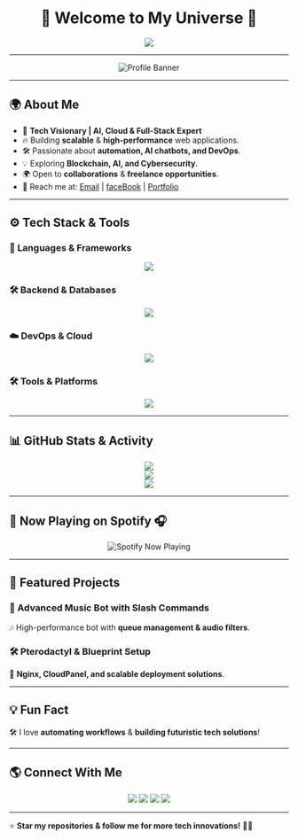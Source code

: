 <h1 align="center">🚀 Welcome to My Universe 🌌</h1>

<p align="center">
    <img src="https://readme-typing-svg.herokuapp.com?size=32&duration=6000&color=00FFFF&center=true&vCenter=true&width=1000&lines=👨‍💻+Full-Stack+Developer+|+AI+%26+Cloud+Architect;💡+Building+Innovative+Tech+Solutions;🚀+Freelancer+%26+Tech+Enthusiast;🎯+Passionate+About+Problem-Solving"/>
</p>

---

<p align="center">
    <img src="https://source.unsplash.com/1600x500/?galaxy,technology,ai" alt="Profile Banner">
</p>

---

## 🌍 About Me
- 🧠 **Tech Visionary | AI, Cloud & Full-Stack Expert**
- 🔥 Building **scalable** & **high-performance** web applications.
- 🛠 Passionate about **automation, AI chatbots, and DevOps**.
- 💡 Exploring **Blockchain, AI, and Cybersecurity**.
- 🌍 Open to **collaborations** & **freelance opportunities**.
- 📩 Reach me at: [Email](mailto:contact@raiyanhossain.net) | [faceBook](https://facebook.com/raiyanhossainrafid) | [Portfolio](https://raiyanhossain.net)

---

## ⚙️ Tech Stack & Tools

### 🚀 Languages & Frameworks
<p align="center">
    <img src="https://skillicons.dev/icons?i=python,javascript,typescript,php,nodejs,react,nextjs,express" />
</p>

### 🛠 Backend & Databases
<p align="center">
    <img src="https://skillicons.dev/icons?i=nestjs,django,flask,fastapi,mysql,mongodb,redis,postgresql" />
</p>

### ☁️ DevOps & Cloud
<p align="center">
    <img src="https://skillicons.dev/icons?i=aws,azure,gcp,docker,kubernetes,nginx,linux" />
</p>

### 🛠 Tools & Platforms
<p align="center">
    <img src="https://skillicons.dev/icons?i=figma,github,git,postman,cloudflare,wordpress,visualstudio" />
</p>

---

## 📊 GitHub Stats & Activity
<p align="center">
    <img src="https://github-profile-summary-cards.vercel.app/api/cards/profile-details?username=RaiyanRafid&theme=tokyonight" />
    <br>
    <img src="https://github-readme-stats.vercel.app/api?username=RaiyanRafid&show_icons=true&theme=tokyonight" />
    <br>
    <img src="https://github-readme-streak-stats.herokuapp.com/?user=RaiyanRafid&theme=tokyonight&hide_border=true" />
</p>

---

## 🎵 Now Playing on Spotify 🎧
<p align="center">
    <img src="https://spotify-github-profile.vercel.app/api/view?uid=Rafid&cover_image=true&theme=novatorem" alt="Spotify Now Playing"/>
</p>

---

## 🚀 Featured Projects

### 🎵 Advanced Music Bot with Slash Commands
🎶 High-performance bot with **queue management & audio filters**.

### 🛠 Pterodactyl & Blueprint Setup
🔧 **Nginx, CloudPanel, and scalable deployment solutions**.

---

## 💡 Fun Fact
🛠 I love **automating workflows** & **building futuristic tech solutions**!

---

## 🌎 Connect With Me
<p align="center">
    <a href="mailto:contact@raiyanhossain.net"><img src="https://img.shields.io/badge/Email-D14836?style=for-the-badge&logo=gmail&logoColor=white"></a>
    <a href="https://facebook.com/raiyanhossainrafid"><img src="https://img.shields.io/badge/FaceBook-0077B5?style=for-the-badge&logo=linkedin&logoColor=white"></a>
    <a href="https://twitter.com/PROXIMITYEMPIRE"><img src="https://img.shields.io/badge/Twitter-1DA1F2?style=for-the-badge&logo=twitter&logoColor=white"></a>
    <a href="https://raiyanhossain.net"><img src="https://img.shields.io/badge/Portfolio-FF4081?style=for-the-badge&logo=google-chrome&logoColor=white"></a>
</p>

---

⭐ **Star my repositories & follow me for more tech innovations!** 🚀🔥
